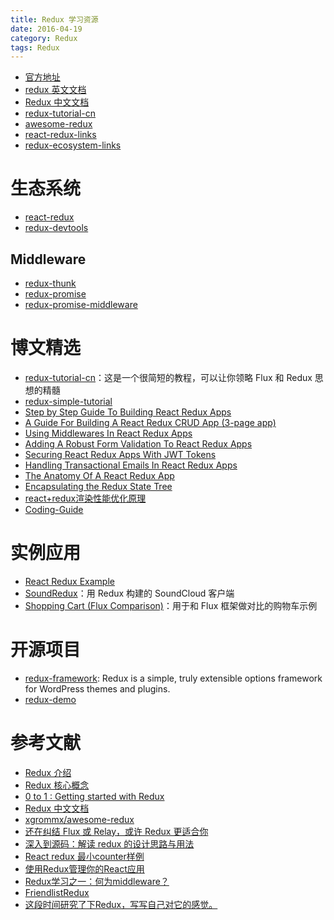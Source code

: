 ```yaml
---
title: Redux 学习资源
date: 2016-04-19
category: Redux
tags: Redux
---
```


- [官方地址](https://github.com/reactjs/redux)
- [redux 英文文档](http://redux.js.org/docs/introduction/)
- [Redux 中文文档](http://cn.redux.js.org/)
- [redux-tutorial-cn](https://github.com/react-guide/redux-tutorial-cn)
- [awesome-redux](https://github.com/xgrommx/awesome-redux)
- [react-redux-links](https://github.com/markerikson/react-redux-links)
- [redux-ecosystem-links](http://cn.redux.js.org/docs/introduction/Ecosystem.html)

# 生态系统
- [react-redux](https://github.com/reactjs/react-redux)
- [redux-devtools](http://github.com/gaearon/redux-devtools)

## Middleware
- [redux-thunk](https://github.com/gaearon/redux-thunk)
- [redux-promise](https://github.com/acdlite/redux-promise)
- [redux-promise-middleware](https://github.com/pburtchaell/redux-promise-middleware)

# 博文精选
- [redux-tutorial-cn](https://github.com/react-guide/redux-tutorial-cn)：这是一个很简短的教程，可以让你领略 Flux 和 Redux 思想的精髓
- [redux-simple-tutorial](https://github.com/kenberkeley/redux-simple-tutorial)
- [Step by Step Guide To Building React Redux Apps](https://medium.com/@rajaraodv/step-by-step-guide-to-building-react-redux-apps-using-mocks-48ca0f47f9a#.s7zsgq3u1)
- [A Guide For Building A React Redux CRUD App (3-page app)](https://medium.com/@rajaraodv/a-guide-for-building-a-react-redux-crud-app-7fe0b8943d0f#.g99gruhdz)
- [Using Middlewares In React Redux Apps](https://medium.com/@rajaraodv/using-middlewares-in-react-redux-apps-f7c9652610c6#.oentrjqpj)
- [Adding A Robust Form Validation To React Redux Apps](https://medium.com/@rajaraodv/adding-a-robust-form-validation-to-react-redux-apps-616ca240c124#.jq013tkr1)
- [Securing React Redux Apps With JWT Tokens](https://medium.com/@rajaraodv/securing-react-redux-apps-with-jwt-tokens-fcfe81356ea0#.xci6o9s6w)
- [Handling Transactional Emails In React Redux Apps](https://medium.com/@rajaraodv/handling-transactional-emails-in-react-redux-apps-8b1134748f76#.a24nenmnt)
- [The Anatomy Of A React Redux App](https://medium.com/@rajaraodv/the-anatomy-of-a-react-redux-app-759282368c5a#.7wwjs8eqo)
- [Encapsulating the Redux State Tree](http://randycoulman.com//blog/2016/09/13/encapsulating-the-redux-state-tree/)
- [react+redux渲染性能优化原理](http://foio.github.io/react-redux-performance-boost/)
- [Coding-Guide](https://github.com/ecmadao/Coding-Guide/blob/master/Notes/React/Redux/Redux%E5%85%A5%E5%9D%91%E8%BF%9B%E9%98%B6-%E6%BA%90%E7%A0%81%E8%A7%A3%E6%9E%90.md)

# 实例应用
- [React Redux Example](http://react-redux.herokuapp.com/)
- [SoundRedux](https://github.com/andrewngu/sound-redux)：用 Redux 构建的 SoundCloud 客户端
- [Shopping Cart (Flux Comparison)](https://github.com/voronianski/flux-comparison/tree/master/redux)：用于和 Flux 框架做对比的购物车示例

# 开源项目
- [redux-framework](https://github.com/reduxframework/redux-framework): Redux is a simple, truly extensible options framework for WordPress themes and plugins.
- [redux-demo](https://github.com/survivejs/redux-demo)

# 参考文献
- [Redux 介绍](http://segmentfault.com/a/1190000003503338)
- [Redux 核心概念](http://www.jianshu.com/p/3334467e4b32)
- [0 to 1 : Getting started with Redux](http://www.jchapron.com/2015/08/14/getting-started-with-redux/)
- [Redux 中文文档](http://camsong.github.io/redux-in-chinese/)
- [xgrommx/awesome-redux](https://github.com/xgrommx/awesome-redux)
- [还在纠结 Flux 或 Relay，或许 Redux 更适合你](https://github.com/camsong/blog/issues/1)
- [深入到源码：解读 redux 的设计思路与用法](https://github.com/Lucifier129/Lucifier129.github.io/issues/9)
- [React redux 最小counter样例](http://react-china.org/t/react-redux-counter/2306)
- [使用Redux管理你的React应用](http://www.cnblogs.com/matthewsun/p/4773646.html)
- [Redux学习之一：何为middleware？](http://segmentfault.com/a/1190000003746223)
- [FriendlistRedux](https://github.com/szhclaye/FriendlistRedux)
- [这段时间研究了下Redux，写写自己对它的感觉。](https://github.com/lawrencebla/redux-review)

